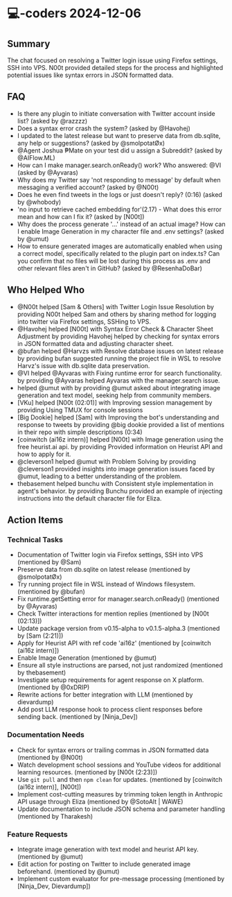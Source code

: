 # 💻-coders 2024-12-06

## Summary

The chat focused on resolving a Twitter login issue using Firefox settings, SSH into VPS. N00t provided detailed steps for the process and highlighted potential issues like syntax errors in JSON formatted data.

## FAQ

- Is there any plugin to initiate conversation with Twitter account inside list? (asked by @razzzz)
- Does a syntax error crash the system? (asked by @Havohej)
- I updated to the latest release but want to preserve data from db.sqlite, any help or suggestions? (asked by @smolpotatØx)
- @Agent Joshua ₱Mate on your test did u assign a Subreddit? (asked by @AIFlow.ML)
- How can I make manager.search.onReady() work? Who answered: @VI (asked by @Ayvaras)
- Why does my Twitter say 'not responding to message' by default when messaging a verified account? (asked by @N00t)
- Does he even find tweets in the logs or just doesn't reply? (0:16) (asked by @whobody)
- 'no input to retrieve cached embedding for'(2.17) - What does this error mean and how can I fix it? (asked by [N00t])
- Why does the process generate '...' instead of an actual image? How can I enable Image Generation in my character file and .env settings? (asked by @umut)
- How to ensure generated images are automatically enabled when using a correct model, specifically related to the plugin part on index.ts? Can you confirm that no files will be lost during this process as .env and other relevant files aren't in GitHub? (asked by @ResenhaDoBar)

## Who Helped Who

- @N00t helped [Sam & Others] with Twitter Login Issue Resolution by providing N00t helped Sam and others by sharing method for logging into twitter via Firefox settings, SSHing to VPS.
- @Havohej helped [N00t] with Syntax Error Check & Character Sheet Adjustment by providing Havohej helped by checking for syntax errors in JSON formatted data and adjusting character sheet.
- @bufan helped @Harvzs with Resolve database issues on latest release by providing bufan suggested running the project file in WSL to resolve Harvz's issue with db.sqlite data preservation.
- @VI helped @Ayvaras with Fixing runtime error for search functionality. by providing @Ayvaras helped Ayvaras with the manager.search issue.
- helped @umut with by providing @umut asked about integrating image generation and text model, seeking help from community members.
- [VKu] helped [N00t (02:01)] with Improving session management by providing Using TMUX for console sessions
- [Big Dookie] helped [Sam] with Improving the bot's understanding and response to tweets by providing @big dookie provided a list of mentions in their repo with simple descriptions (0:34)
- [coinwitch (ai16z intern)] helped [N00t] with Image generation using the free heurist.ai api. by providing Provided information on Heurist API and how to apply for it.
- @cleverson1 helped @umut with Problem Solving by providing @cleverson1 provided insights into image generation issues faced by @umut, leading to a better understanding of the problem.
- thebasement helped bunchu with Consistent style implementation in agent's behavior. by providing Bunchu provided an example of injecting instructions into the default character file for Eliza.

## Action Items

### Technical Tasks

- Documentation of Twitter login via Firefox settings, SSH into VPS (mentioned by @Sam)
- Preserve data from db.sqlite on latest release (mentioned by @smolpotatØx)
- Try running project file in WSL instead of Windows filesystem. (mentioned by @bufan)
- Fix runtime.getSetting error for manager.search.onReady() (mentioned by @Ayvaras)
- Check Twitter interactions for mention replies (mentioned by [N00t (02:13)])
- Update package version from v0.15-alpha to v0.1.5-alpha.3 (mentioned by [Sam (2:21)])
- Apply for Heurist API with ref code 'ai16z' (mentioned by [coinwitch (ai16z intern)])
- Enable Image Generation (mentioned by @umut)
- Ensure all style instructions are parsed, not just randomized (mentioned by thebasement)
- Investigate setup requirements for agent response on X platform. (mentioned by @0xDRIP)
- Rewrite actions for better integration with LLM (mentioned by dievardump)
- Add post LLM response hook to process client responses before sending back. (mentioned by [Ninja_Dev])

### Documentation Needs

- Check for syntax errors or trailing commas in JSON formatted data (mentioned by @N00t)
- Watch development school sessions and YouTube videos for additional learning resources. (mentioned by [N00t (2:23)])
- Use `git pull` and then `npm clean` for updates. (mentioned by [coinwitch (ai16z intern)], [N00t])
- Implement cost-cutting measures by trimming token length in Anthropic API usage through Eliza (mentioned by @SotoAlt | WAWE)
- Update documentation to include JSON schema and parameter handling (mentioned by Tharakesh)

### Feature Requests

- Integrate image generation with text model and heurist API key. (mentioned by @umut)
- Edit action for posting on Twitter to include generated image beforehand. (mentioned by @umut)
- Implement custom evaluator for pre-message processing (mentioned by [Ninja_Dev, Dievardump])

